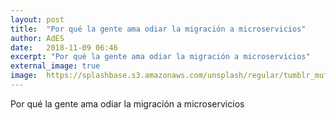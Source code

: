 ```yaml
---
layout: post
title:  "Por qué la gente ama odiar la migración a microservicios"
author: AdES
date:   2018-11-09 06:46
excerpt: "Por qué la gente ama odiar la migración a microservicios"
external_image: true
image:  https://splashbase.s3.amazonaws.com/unsplash/regular/tumblr_mufr0mmWYW1st5lhmo1_1280.jpg
---
```

Por qué la gente ama odiar la migración a microservicios